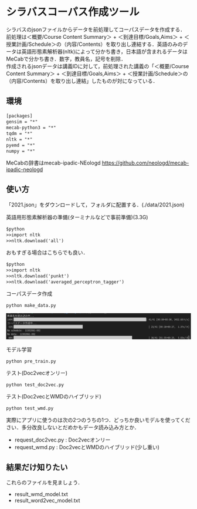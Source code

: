 # シラバスコーパス作成ツール
シラバスのjsonファイルからデータを前処理してコーパスデータを作成する．  
前処理は＜概要/Course Content Summary＞ + ＜到達目標/Goals,Aims＞ + ＜授業計画/Schedule＞の（内容/Contents）を取り出し連結する．英語のみのデータは英語形態素解析器(nltk)によって分かち書き，日本語が含まれるデータはMeCabで分かち書き．数字，教員名，記号を削除．  
作成されるjsonデータは講義IDに対して，前処理された講義の「＜概要/Course Content Summary＞ + ＜到達目標/Goals,Aims＞ + ＜授業計画/Schedule＞の（内容/Contents）を取り出し連結」したものが対になっている．

## 環境
```
[packages]
gensim = "*"
mecab-python3 = "*"
tqdm = "*"
nltk = "*"
pyemd = "*"
numpy = "*"
```

MeCabの辞書はmecab-ipadic-NEologd
https://github.com/neologd/mecab-ipadic-neologd

## 使い方
「2021.json」をダウンロードして，フォルダに配置する．(./data/2021.json)


英語用形態素解析器の準備(ターミナルなどで事前準備)(3.3G)
```
$python
>>import nltk
>>nltk.download('all')
```
おもすぎる場合はこちらでも良い．
```
$python
>>import nltk
>>nltk.download('punkt')
>>nltk.download('averaged_perceptron_tagger')
```

コーパスデータ作成
```
python make_data.py
```
![サンプル](https://github.com/zakio10/tmp_jphacks/blob/master/app.jpg)

モデル学習
```
python pre_train.py
```

テスト(Doc2vecオンリー)
```
python test_doc2vec.py
```

テスト(Doc2vecとWMDのハイブリッド)
```
python test_wmd.py
```

実際にアプリに使うのは次の2つのうちの1つ．どっちか良いモデルを使ってください．多分改良しないとだめかもデータ読み込み方とか．
- request_doc2vec.py : Doc2vecオンリー
- request_wmd.py : Doc2vecとWMDのハイブリッド(少し重い)

## 結果だけ知りたい
これらのファイルを見ましょう．
- result_wmd_model.txt
- result_word2vec_model.txt